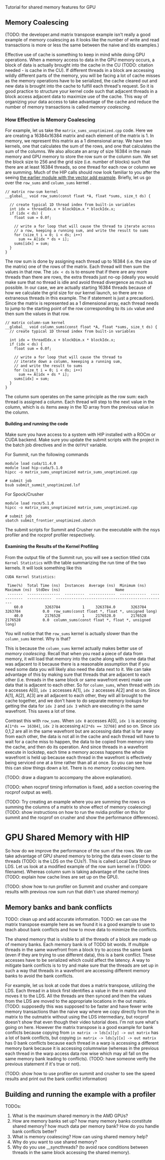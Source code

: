 Tutorial for shared memory features for GPU

## Memory Coalescing
(TODO: the developer.amd matrix transpose example isn't really a good example of memory
coalescing as it looks like the number of write and read transactions is more or less the
same between the naive and lds examples.)

Effective use of cache is something to keep in mind while doing GPU operations. When a
memory access to data in the GPU memory occurs, a block of data is actually brought into
the cache in the CU (TODO: citation needed - is cache in the CU). If different threads in
a block are accessing wildly different parts of the memory, you will be facing a lot of
cache misses as the memory operations have to be serialized, the cache cleared out and new
data is brought into the cache to fulfill each thread's request. So it is good practice to
structure your kernel code such that adjacent threads in a block access adjacent data to
maximize use of the cache. This way of organizing your data access to take advantage of
the cache and reduce the number of memory transactions is called _memory coalescing_.

### How Effective is Memory Coalescing

For example, let us take the `matrix_sums_unoptimized.cpp` code. Here we are creating a
16384x16384 matrix and each element of the matrix is 1. In memory, we represent this
matrix as a 1 dimensional array. We have two kernels, one that calculates the sum of the
rows, and one that calculates the sum of the columns. We also allocate an array of size
16384 in the main memory and GPU memory to store the row sum or the column sum. We set the
block size to 256 and the grid size (i.e. number of blocks) such that there are at least
16384 threads, so one thread for each row or column we are summing. Much of
the HIP calls should now look familiar to you after the seeing [the earlier module with
the vector add example](TODO). Briefly, let us go over the `row_sums` and `column_sums`
kernel .

```
// matrix row-sum kernel
__global__ void row_sums(const float *A, float *sums, size_t ds) {

  // create typical 1D thread index from built-in variables
  int idx = threadIdx.x + blockDim.x * blockIdx.x;
  if (idx < ds) {
    float sum = 0.0f;

    // write a for loop that will cause the thread to iterate across
    // a row, keeping a running sum, and write the result to sums
    for (size_t i = 0; i < ds; i++)
      sum += A[idx * ds + i];
    sums[idx] = sum;
  }
}
```

The row sum is done by assigning each thread up to 16384 (i.e. the size of the matrix) one
of the rows of the matrix. Each thread will then sum the values in that row. The `idx <
ds` is to ensure that if there are any more threads than there are rows, the extra threads
just no-op (ideally you would make sure that no thread is idle and avoid thread divergence
as much as possible. In our case, we are actually starting 16384 threads because of how we
calculate the grid size for our kernel launch, so there are no extraneous threads in this
example. The if statement is just a precaution). Since the matrix is represented as a 1
dimensional array, each thread needs to jump to the starting point of the row
corresponding to its `idx` value and then sum the values in that row.

```
// matrix column-sum kernel
__global__ void column_sums(const float *A, float *sums, size_t ds) {
  // create typical 1D thread index from built-in variables

  int idx = threadIdx.x + blockDim.x * blockIdx.x;
  if (idx < ds) {
    float sum = 0.0f;

    // write a for loop that will cause the thread to
    // iterate down a column, keeeping a running sum,
    // and write the result to sums
    for (size_t i = 0; i < ds; i++)
      sum += A[idx + ds * i];
    sums[idx] = sum;
  }
}
```

The column sum operates on the same principle as the row sum: each thread is assigned a
column. Each thread will step to the next value in the column, which is `ds` items away
in the 1D array from the previous value in the column. 


#### Building and running the code

Make sure you have access to a system with HIP installed with a ROCm or CUDA backend. Make
sure you update the submit scripts with the project in the batch job directives and in the
`OUTPUT` variable.

For Summit, run the following commands
```
module load cuda/11.4.0
module load hip-cuda/5.1.0
hipcc -o matrix_sums_unoptimized matrix_sums_unoptimized.cpp

# submit job
bsub submit_summit_unoptimized.lsf
```

For Spock/Crusher
```
module load rocm/5.1.0
hipcc -o matrix_sums_unoptimized matrix_sums_unoptimized.cpp

# submit job
sbatch submit_frontier_unoptimized.sbatch
```

The submit scripts for Summit and Crusher run the executable with the nsys profiler and
the rocprof profiler respectively.

#### Examining the Results of the Kernel Profiling

From the output file of the Summit run, you will see a section titled `CUDA Kernel
Statistics` with the table summarizing the run time of
the two kernels. It will look something like this

```
CUDA Kernel Statistics:

 Time(%)  Total Time (ns)  Instances  Average (ns)  Minimum (ns)  Maximum (ns)  StdDev (ns)                         Name
 -------  ---------------  ---------  ------------  ------------  ------------  -----------  --------------------------------------------------
    60.0          3263784          1     3263784.0       3263784       3263784          0.0  row_sums(const float *, float *, unsigned long)
    40.0          2176528          1     2176528.0       2176528       2176528          0.0  column_sums(const float *, float *, unsigned long)
```

You will notice that the `row_sums` kernel is actually slower than the `column_sums`
kernel. Why is that?

This is because the `column_sums` kernel actually makes better use of _memory
coalescing_. Recall that when you read a piece of data from memory, it will load that
memory into the cache along with some data that was adjacent to it because there is a
reasonable assumption that if you need some data you will likely also need the data next
to it. We can take advantage of this by making sure that threads that are adjacent to each
other (i.e. threads in the same block or same wavefront even) make use data that is
adjacent to each other. So for `column_sums`, when thread with `idx 0` accesses A[0], `idx
1` accesses A[1], `idx 2` accesses A[2] and so on. Since A[1], A[2], A[3] are all adjacent
to each other, they will all brought to the cache together, and we don't have to do
separate memory lookups for getting the data for `idx 2` and `idx 3` which are executing
in the same wavefront. This saves a lot of time.

Contrast this with `row_sums`. When `idx 0` accesses A[0], `idx 1` is accessing `A[1*ds ==
16384]`, `idx 2` is accessing `A[2*ds == 32768]` and so on. Since `idx` 0,1,2 are all in
the same wavefront but are accessing data that is far away from each other, the data is
not all in the cache and each thread will have to wait for a cache miss to happen, the
data to be copied from memory into the cache, and then do its operation. And since threads
in a wavefront execute in lockstep, each time a memory access happens the whole wavefront
is held up because each thread in the wavefront is effectively being serviced one at a
time rather than all at once. So you can see how this can slow things down a lot. There is
no _memory coalescing_ here.

(TODO: draw a diagram to accompany the above explanation).

(TODO: when rocprof timing information is fixed, add a section covering the rocprof output
as well).


(TODO: Try creating an example where you are summing the
rows vs summing the columns of a matrix to show effect of memory coalescing)
(TODO: show instructions on how to run the nvidia profiler on this for summit and the
rocprof on crusher and show the performance differences).

# GPU Shared Memory with HIP

So how do we improve the performance of the sum of the rows. We can take advantage of GPU
shared memory to bring the data even closer to the threads (TODO: is the LDS on the
CUs?). This is called Local Data Share or LDS. Let us look at a modified example of the row
sum kernel in (TODO: filename). Whereas column sum is taking advantage of the cache lines
(TODO: explain how cache lines are set up on the GPU). 

(TODO: show how to run profiler on Summit and crusher and compare results with previous row sum run that didn't use
shared memory)



## Memory banks and bank conflicts
TODO: clean up and add accurate information.
TODO: we can use the matrix transpose example here as we found it is a good example to use 
to teach about bank conflicts and how to move data to minimize the conflicts.

The shared memory that is visible to all the threads of a block are made up of memory
banks. Each memory bank is of TODO bit words. If multiple threads in the same wavefront
from a block try to access the same bank (even if they are trying to use different data),
this is a bank conflict. These accesses have to be serialized which could affect the
latency. A way to mitigate bank conflicts is to try and make sure that the threads are set
up in such a way that threads in a wavefront are accessing different memory banks to avoid
the bank conflicts. 


For example, let us look at code that does a matrix transpose, utilizing the LDS. Each
thread in a block first identifies a value in the in matrix and moves it to the LDS. All
the threads are then synced and then the values from the LDS are moved to the appropriate
locations in the out matrix. (TODO: supposedly this was supposed to be faster and have
fewer write memory transactions than the naive way where we copy directly from the in
matrix to the outmatrix without using the LDS intermediary, but rocprof doesn't show that
even though their video tutorial does. I'm not sure what's going on here. However the
matrix transpose is a good example for bank conflicts because copying from  `in matrix ->
lds[x][y] -> out matrix` has a lot of bank conflicts, but copying `in matrix -> lds[y][x]
-> out matrix` has 0 bank conflicts because each thread in a warp is accessing a different
memory bank because it is accessing columnwise (whereas in the previous each thread in the
warp access data row wise which may all fall on the same memory bank leading to
conflicts). (TODO: have someone verify the previous statement if it's true or not).

(TODO: show how to use profiler on summit and crusher to see the speed results and print 
out the bank conflict information)

## Building and running the example with a profiler


TODOs:
1. What is the maximum shared memory in the AMD GPUs?
2. How are memory banks set up? how many memory banks constitute shared memory? how much
   data per memory bank? How do you handle bank conflicts better?
3. What is memory coalescing? How can using shared memory help?
4. Why do you want to use shared memory?
5. Why do you use __syncthreads? (to avoid race conditions between threads in the same block accessing the shared memory).

